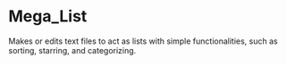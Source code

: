 # Mega_List
Makes or edits text files to act as lists with simple functionalities, such as sorting, starring, and categorizing.
